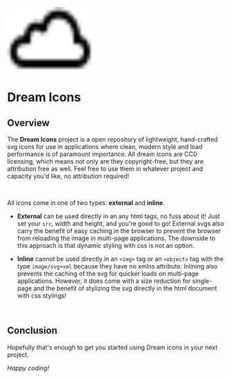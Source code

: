 <img src="dream.svg" width=200 height=150/>

# **Dream Icons**

## Overview
The **Dream Icons** project is a open repository of lightweight, hand-crafted svg icons for use in applications where clean, modern style and load performance is of paramount importance. All dream icons are CC0 licensing, which means not only are they copyright-free, but they are attribution free as well. Feel free to use them in whatever project and capacity you'd like, no attribution required!

<br>

All icons come in one of two types: **external** and **inline**. 

- **External** can be used directly in an any html tags, no fuss about it! Just set your `src`, width and height, and you're good to go! External svgs also carry the benefit of easy caching in the browser to prevent the browser from reloading the image in multi-page applications. The downside to this approach is that dynamic styling with css is not an option.

- **Inline** cannot be used directly in an `<img>` tag or an `<object>` tag with the type `image/svg+xml` because they have no xmlns attribute. Inlining also prevents the caching of the svg for quicker loads on multi-page applications. However, it does come with a size reduction for single-page and the benefit of stylizing the svg directly in the html document with css stylings!

<br>

## Conclusion
Hopefully that's enough to get you started using Dream icons in your next project.

*Happy coding!*
